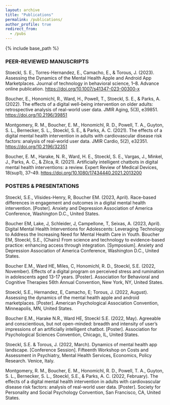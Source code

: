 ```yaml
---
layout: archive
title: "Publications"
permalink: /publications/
author_profile: true
redirect_from:
  - /pubs
---
```


{% include base_path %}
### PEER-REVIEWED MANUSCRIPTS
Stoeckl, S. E., Torres-Hernandez, E., Camacho, E., & Torous, J. (2023). Assessing the Dynamics of the Mental Health Apple and Android App Marketplaces. Journal of technology in behavioral science, 1–8. Advance online publication. https://doi.org/10.1007/s41347-023-00300-x

Boucher, E., Honomichl, R., Ward, H., Powell, T., Stoeckl, S. E., & Parks, A. (2022). The effects of a digital well-being intervention on older adults: retrospective analysis of real-world user data. JMIR Aging, 5(3), e39851. https://doi.org/10.2196/39851  

Montgomery, R. M., Boucher, E. M., Honomichl, R. D., Powell, T. A., Guyton, S. L., Bernecker, S. L., Stoeckl, S. E., & Parks, A. C. (2021). The effects of a digital mental health intervention in adults with cardiovascular disease risk factors: analysis of real-world user data. JMIR Cardio, 5(2), e32351. https://doi.org/10.2196/32351  

Boucher, E. M., Harake, N. R., Ward, H. E., Stoeckl, S. E., Vargas, J., Minkel, J., Parks, A. C., & Zilca, R. (2021). Artificially intelligent chatbots in digital mental health interventions: a review. Expert Review of Medical Devices, 18(sup1), 37–49. https://doi.org/10.1080/17434440.2021.2013200  

### POSTERS & PRESENTATIONS
Stoeckl, S.E., Vlisides-Henry, R, Boucher EM. (2023, April). Race-based differences in engagement and outcomes in a digital mental health intervention. [Poster]. Anxiety and Depression Association of America Conference, Washington D.C., United States. 

Boucher EM, Lake, J, Schleider, J, Campellone, T, Seixas, A. (2023, April). Digital Mental Health Interventions for Adolescents: Leveraging Technology to Address the Increasing Need for Mental Health Care in Youth. Boucher EM, Stoeckl, S.E., (Chairs) From science and technology to evidence-based practice: enhancing access through integration. [Symposium]. Anxiety and Depression Association of America Conference, Washington D.C., United States.

Boucher E.M., Ward HE, Miles, C, Honomichl, R. D., Stoeckl, S.E. (2022, November). Effects of a digital program on perceived stress and rumination in adolescents aged 13-17 years. [Poster]. Association for Behavioral and Cognitive Therapies 56th Annual Convention, New York, NY, United States.

Stoeckl, S.E., Hernandez, E, Camacho, E; Torous, J. (2022, August). Assessing the dynamics of the mental health apple and android marketplaces. [Poster]. American Psychological Association Convention, Minneapolis, MN, United States.
 
Boucher E.M., Harake N.R., Ward HE, Stoeckl S.E. (2022, May). Agreeable and conscientious, but not open-minded: breadth and intensity of user’s impressions of an artificially intelligent chatbot. [Poster]. Association for Psychological Sciences Convention, Chicago, IL, United States.
 
Stoeckl, S.E. & Torous, J. (2022, March). Dynamics of mental health app landscape. [Conference Session]. Fifteenth Workshop on Costs and Assessment in Psychiatry, Mental Health Services, Economics, Policy Research. Venice, Italy.
 
Montgomery, R. M., Boucher, E. M., Honomichl, R. D., Powell, T. A., Guyton, S. L., Bernecker, S. L., Stoeckl, S.E., & Parks, A. C. (2022, February). The effects of a digital mental health intervention in adults with cardiovascular disease risk factors: analysis of real-world user data. [Poster]. Society for Personality and Social Psychology Convention, San Francisco, CA, United States.

